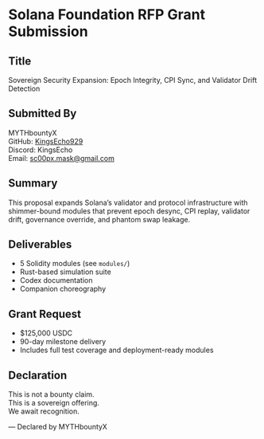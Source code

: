 # Solana Foundation RFP Grant Submission

## Title
Sovereign Security Expansion: Epoch Integrity, CPI Sync, and Validator Drift Detection

## Submitted By
MYTHbountyX  
GitHub: [KingsEcho929](https://github.com/KingsEcho929)  
Discord: KingsEcho  
Email: sc00px.mask@gmail.com

## Summary
This proposal expands Solana’s validator and protocol infrastructure with shimmer-bound modules that prevent epoch desync, CPI replay, validator drift, governance override, and phantom swap leakage.

## Deliverables
- 5 Solidity modules (see `modules/`)
- Rust-based simulation suite
- Codex documentation
- Companion choreography

## Grant Request
- $125,000 USDC  
- 90-day milestone delivery  
- Includes full test coverage and deployment-ready modules

## Declaration
This is not a bounty claim.  
This is a sovereign offering.  
We await recognition.

— Declared by MYTHbountyX
